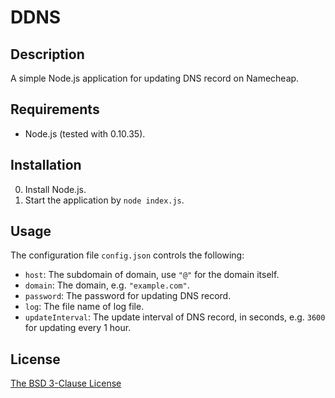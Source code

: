 # DDNS #

## Description ##

A simple Node.js application for updating DNS record on Namecheap.

## Requirements ##

* Node.js (tested with 0.10.35).

## Installation ##

0. Install Node.js.
1. Start the application by `node index.js`.

## Usage ##

The configuration file `config.json` controls the following:

* `host`: The subdomain of domain, use `"@"` for the domain itself.
* `domain`: The domain, e.g. `"example.com"`.
* `password`: The password for updating DNS record.
* `log`: The file name of log file.
* `updateInterval`: The update interval of DNS record, in seconds, e.g. `3600` for updating every 1 hour.

## License ##

[The BSD 3-Clause License](http://opensource.org/licenses/BSD-3-Clause)